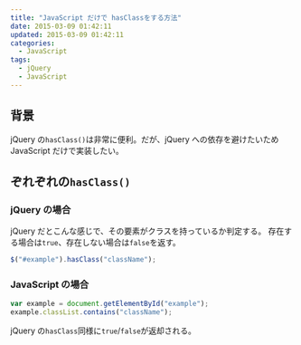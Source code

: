 ```yaml
---
title: "JavaScript だけで hasClassをする方法"
date: 2015-03-09 01:42:11
updated: 2015-03-09 01:42:11
categories:
  - JavaScript
tags:
  - jQuery
  - JavaScript
---
```


## 背景

jQuery の`hasClass()`は非常に便利。だが、jQuery への依存を避けたいため JavaScript だけで実装したい。

## ぞれぞれの`hasClass()`

### jQuery の場合

jQuery だとこんな感じで、その要素がクラスを持っているか判定する。
存在する場合は<code>true</code>、存在しない場合は<code>false</code>を返す。

```js
$("#example").hasClass("className");
```

### JavaScript の場合

```js
var example = document.getElementById("example");
example.classList.contains("className");
```

jQuery の<code>hasClass</code>同様に<code>true</code>/<code>false</code>が返却される。
